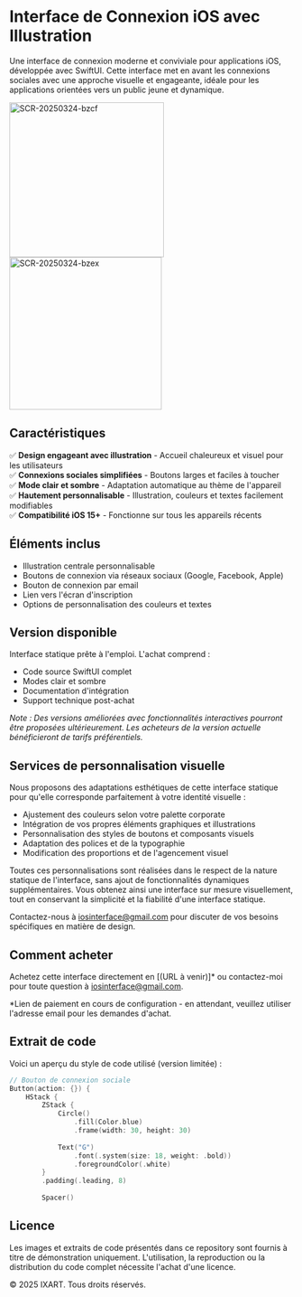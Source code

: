 # Interface de Connexion iOS avec Illustration

Une interface de connexion moderne et conviviale pour applications iOS, développée avec SwiftUI. Cette interface met en avant les connexions sociales avec une approche visuelle et engageante, idéale pour les applications orientées vers un public jeune et dynamique.

<img width="274" alt="SCR-20250324-bzcf" src="https://github.com/user-attachments/assets/44bfd91d-8aa0-4cb5-9d50-f4cb29a9f13c" />
<img width="270" alt="SCR-20250324-bzex" src="https://github.com/user-attachments/assets/ad79d26e-3a52-4600-8cee-0e9f82f5ceb7" />



## Caractéristiques
✅ **Design engageant avec illustration** - Accueil chaleureux et visuel pour les utilisateurs  
✅ **Connexions sociales simplifiées** - Boutons larges et faciles à toucher  
✅ **Mode clair et sombre** - Adaptation automatique au thème de l'appareil  
✅ **Hautement personnalisable** - Illustration, couleurs et textes facilement modifiables  
✅ **Compatibilité iOS 15+** - Fonctionne sur tous les appareils récents

## Éléments inclus
- Illustration centrale personnalisable
- Boutons de connexion via réseaux sociaux (Google, Facebook, Apple)
- Bouton de connexion par email
- Lien vers l'écran d'inscription
- Options de personnalisation des couleurs et textes

## Version disponible
Interface statique prête à l'emploi. L'achat comprend :
- Code source SwiftUI complet
- Modes clair et sombre
- Documentation d'intégration
- Support technique post-achat

*Note : Des versions améliorées avec fonctionnalités interactives pourront être proposées ultérieurement. Les acheteurs de la version actuelle bénéficieront de tarifs préférentiels.*

## Services de personnalisation visuelle
Nous proposons des adaptations esthétiques de cette interface statique pour qu'elle corresponde parfaitement à votre identité visuelle :
- Ajustement des couleurs selon votre palette corporate
- Intégration de vos propres éléments graphiques et illustrations
- Personnalisation des styles de boutons et composants visuels
- Adaptation des polices et de la typographie
- Modification des proportions et de l'agencement visuel

Toutes ces personnalisations sont réalisées dans le respect de la nature statique de l'interface, sans ajout de fonctionnalités dynamiques supplémentaires. Vous obtenez ainsi une interface sur mesure visuellement, tout en conservant la simplicité et la fiabilité d'une interface statique.

Contactez-nous à iosinterface@gmail.com pour discuter de vos besoins spécifiques en matière de design.


## Comment acheter

Achetez cette interface directement en [(URL à venir)]* ou contactez-moi pour toute question à iosinterface@gmail.com.

*Lien de paiement en cours de configuration - en attendant, veuillez utiliser l'adresse email pour les demandes d'achat.

## Extrait de code
Voici un aperçu du style de code utilisé (version limitée) :
```swift
// Bouton de connexion sociale
Button(action: {}) {
    HStack {
        ZStack {
            Circle()
                .fill(Color.blue)
                .frame(width: 30, height: 30)
            
            Text("G")
                .font(.system(size: 18, weight: .bold))
                .foregroundColor(.white)
        }
        .padding(.leading, 8)
        
        Spacer()
```

## Licence

Les images et extraits de code présentés dans ce repository sont fournis à titre de démonstration uniquement. L'utilisation, la reproduction ou la distribution du code complet nécessite l'achat d'une licence.

© 2025 IXART. Tous droits réservés.
